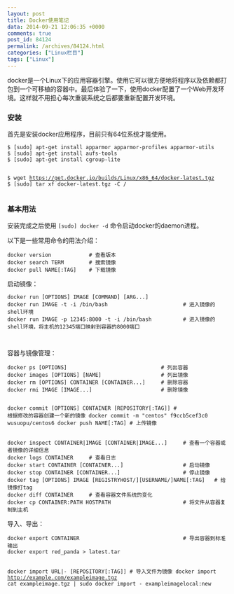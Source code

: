 ```yaml
---
layout: post
title: Docker使用笔记
data: 2014-09-21 12:06:35 +0000
comments: true
post_id: 84124
permalink: /archives/84124.html
categories: ["Linux栏目"]
tags: ["Linux"]
---
```


<p>docker是一个Linux下的应用容器引擎。使用它可以很方便地将程序以及依赖都打包到一个可移植的容器中。最后体验了一下，使用docker配置了一个Web开发环境。这样就不用担心每次重装系统之后都要重新配置开发环境。</p>
<h3>安装</h3>
<p>首先是安装docker应用程序，目前只有64位系统才能使用。</p>
<pre><code>$ [sudo] apt-get install apparmor apparmor-profiles apparmor-utils
$ [sudo] apt-get install aufs-tools
$ [sudo] apt-get install cgroup-lite

$ wget https://get.docker.io/builds/Linux/x86_64/docker-latest.tgz
$ [sudo] tar xf docker-latest.tgz -C /
</code></pre>
<h3>基本用法</h3>
<p>安装完成之后使用 <code>[sudo] docker -d</code> 命令启动docker的daemon进程。</p>
<p>以下是一些常用命令的用法介绍：</p>
<pre><code>docker version            # 查看版本
docker search TERM        # 搜索镜像
docker pull NAME[:TAG]    # 下载镜像
</code></pre>

<p>启动镜像：</p>
<pre><code>docker run [OPTIONS] IMAGE [COMMAND] [ARG...]
docker run IMAGE -t -i /bin/bash                        # 进入镜像的shell环境
docker run IMAGE -p 12345:8000 -t -i /bin/bash          # 进入镜像的shell环境，将主机的12345端口映射到容器的8000端口

</code></pre>

<p>容器与镜像管理：</p>
<pre><code>docker ps [OPTIONS]                              # 列出容器
docker images [OPTIONS] [NAME]                   # 列出镜像
docker rm [OPTIONS] CONTAINER [CONTAINER...]     # 删除容器
docker rmi IMAGE [IMAGE...]                      # 删除镜像

docker commit [OPTIONS] CONTAINER [REPOSITORY[:TAG]]    # 根据修改的容器创建一个新的镜像
docker commit -m &quot;centos&quot; f9ccb5cef3c0 wusuopu/centos6
docker push NAME[:TAG]                                  # 上传镜像
</code></pre>

<pre><code>docker inspect CONTAINER|IMAGE [CONTAINER|IMAGE...]     # 查看一个容器或者镜像的详细信息
docker logs CONTAINER     # 查看日志
docker start CONTAINER [CONTAINER...]                   # 启动镜像
docker stop CONTAINER [CONTAINER...]                    # 停止镜像
docker tag [OPTIONS] IMAGE [REGISTRYHOST/][USERNAME/]NAME[:TAG]   # 给镜像打tag
docker diff CONTAINER     # 查看容器文件系统的变化
docker cp CONTAINER:PATH HOSTPATH                       # 将文件从容器复制到主机
</code></pre>

<p>导入、导出：</p>
<pre><code>docker export CONTAINER                                 # 导出容器到标准输出
docker export red_panda &gt; latest.tar

docker import URL|- [REPOSITORY[:TAG]]                  # 导入文件为镜像
docker import http://example.com/exampleimage.tgz
cat exampleimage.tgz | sudo docker import - exampleimagelocal:new
</code></pre>

